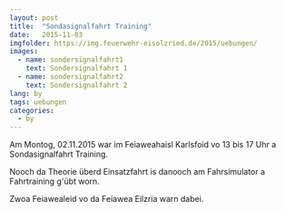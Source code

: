 ```yaml
---
layout: post
title:  "Sondasignalfahrt Training"
date:   2015-11-03
imgfolder: https://img.feuerwehr-eisolzried.de/2015/uebungen/
images:
  - name: sondersignalfahrt1
    text: Sondersignalfahrt 1
  - name: sondersignalfahrt2
    text: Sondersignalfahrt 2
lang: by
tags: uebungen
categories:
  - by
---
```

Am Montog, 02.11.2015 war im Feiaweahaisl Karlsfoid vo 13 bis 17 Uhr a Sondasignalfahrt Training.

Nooch da Theorie überd Einsatzfahrt is danooch am Fahrsimulator a Fahrtraining g'übt worn.

Zwoa Feiawealeid vo da Feiawea Eilzria warn dabei.
